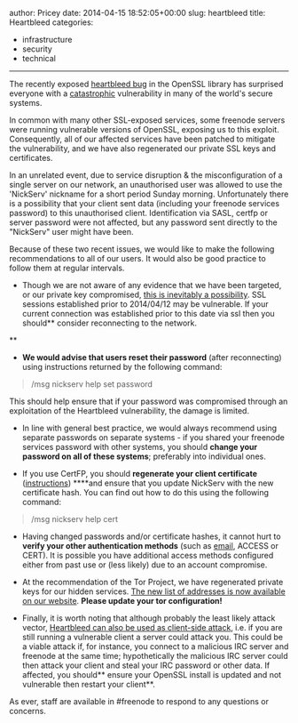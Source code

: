 author: Pricey
date: 2014-04-15 18:52:05+00:00
slug: heartbleed
title: Heartbleed
categories:
- infrastructure
- security
- technical
---

The recently exposed [heartbleed bug](http://heartbleed.com/) in the OpenSSL library has surprised everyone with a [catastrophic](https://www.schneier.com/blog/archives/2014/04/heartbleed.html) vulnerability in many of the world's secure systems.



In common with many other SSL-exposed services, some freenode servers were running vulnerable versions of OpenSSL, exposing us to this exploit. Consequently, all of our affected services have been patched to mitigate the vulnerability, and we have also regenerated our private SSL keys and certificates.



In an unrelated event, due to service disruption & the misconfiguration of a single server on our network, an unauthorised user was allowed to use the 'NickServ' nickname for a short period Sunday morning. Unfortunately there is a possibility that your client sent data (including your freenode services password) to this unauthorised client. Identification via SASL, certfp or server password were not affected, but any password sent directly to the "NickServ" user might have been.



Because of these two recent issues, we would like to make the following recommendations to all of our users. It would also be good practice to follow them at regular intervals.





	
  * Though we are not aware of any evidence that we have been targeted, or our private key compromised, [this is inevitably a possibility](https://www.eff.org/deeplinks/2014/04/wild-heart-were-intelligence-agencies-using-heartbleed-november-2013). SSL sessions established prior to 2014/04/12 may be vulnerable. If your current connection was established prior to this date via ssl then you should** consider reconnecting to the network.

**






	
  * **We would advise that users reset their password** (after reconnecting) using instructions returned by the following command:






<blockquote>/msg nickserv help set password</blockquote>





This should help ensure that if your password was compromised through an exploitation of the Heartbleed vulnerability, the damage is limited.









	
  * In line with general best practice, we would always recommend using separate passwords on separate systems - if you shared your freenode services password with other systems, you should **change your password on all of these systems**; preferably into individual ones.






	
  * If you use CertFP, you should **regenerate your client certificate** ([instructions](http://freenode.net/certfp/makecert.shtml)) ****and ensure that you update NickServ with the new certificate hash. You can find out how to do this using the following command:






<blockquote>/msg nickserv help cert</blockquote>







	
  * Having changed passwords and/or certificate hashes, it cannot hurt to **verify your other authentication methods** (such as [email](http://blog.freenode.net/2013/08/check-your-nickserv-email/), ACCESS or CERT). It is possible you have additional access methods configured either from past use or (less likely) due to an account compromise.






	
  * At the recommendation of the Tor Project, we have regenerated private keys for our hidden services. [The new list of addresses is now available on our website](http://freenode.net/irc_servers.shtml#tor). **Please update your tor configuration!**






	
  * Finally, it is worth noting that although probably the least likely attack vector, [Heartbleed can also be used as client-side attack](https://www.eff.org/deeplinks/2014/04/wild-heart-were-intelligence-agencies-using-heartbleed-november-2013), i.e. if you are still running a vulnerable client a server could attack you. This could be a viable attack if, for instance, you connect to a malicious IRC server and freenode at the same time; hypothetically the malicious IRC server could then attack your client and steal your IRC password or other data. If affected, you should** ensure your OpenSSL install is updated and not vulnerable then restart your client**.




As ever, staff are available in #freenode to respond to any questions or concerns.

